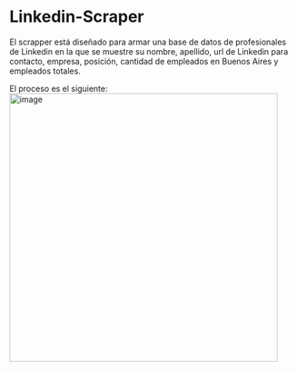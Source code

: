 # Linkedin-Scraper
 El scrapper está diseñado para armar una base de datos de profesionales de Linkedin en la que se muestre su nombre, apellido, url de Linkedin para contacto, empresa, posición, cantidad de empleados en Buenos Aires y empleados totales.

 El proceso es el siguiente:
<img width="472" alt="image" src="https://github.com/fasensio97/Linkedin-Scraper/assets/126920318/a108df82-9722-417c-98cf-288b302087c4">




